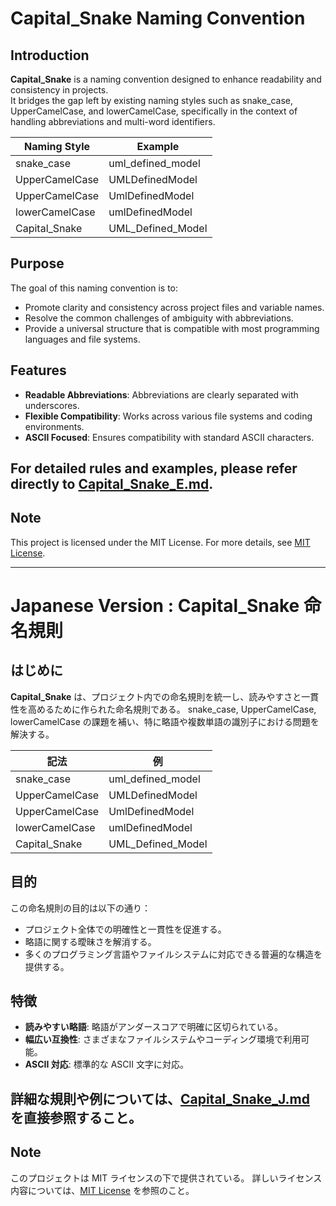# Capital_Snake Naming Convention

## Introduction

**Capital_Snake** is a naming convention designed to enhance readability and consistency in projects.  
It bridges the gap left by existing naming styles such as snake_case, UpperCamelCase, and lowerCamelCase, specifically in the context of handling abbreviations and multi-word identifiers.

| Naming Style   | Example           |
| -------------- | ----------------- |
| snake_case     | uml_defined_model |
| UpperCamelCase | UMLDefinedModel   |
| UpperCamelCase | UmlDefinedModel   |
| lowerCamelCase | umlDefinedModel   |
| Capital_Snake  | UML_Defined_Model |

## Purpose

The goal of this naming convention is to:

- Promote clarity and consistency across project files and variable names.
- Resolve the common challenges of ambiguity with abbreviations.
- Provide a universal structure that is compatible with most programming languages and file systems.

## Features

- **Readable Abbreviations**: Abbreviations are clearly separated with underscores.
- **Flexible Compatibility**: Works across various file systems and coding environments.
- **ASCII Focused**: Ensures compatibility with standard ASCII characters.

## For detailed rules and examples, please refer directly to [Capital_Snake_E.md](./Capital_Snake_E.md).

## Note

This project is licensed under the MIT License. For more details, see [MIT License](https://opensource.org/licenses/MIT).

---

# Japanese Version : Capital_Snake 命名規則

## はじめに

**Capital_Snake** は、プロジェクト内での命名規則を統一し、読みやすさと一貫性を高めるために作られた命名規則である。
snake_case, UpperCamelCase, lowerCamelCase の課題を補い、特に略語や複数単語の識別子における問題を解決する。

| 記法           | 例                |
| -------------- | ----------------- |
| snake_case     | uml_defined_model |
| UpperCamelCase | UMLDefinedModel   |
| UpperCamelCase | UmlDefinedModel   |
| lowerCamelCase | umlDefinedModel   |
| Capital_Snake  | UML_Defined_Model |

## 目的

この命名規則の目的は以下の通り：

- プロジェクト全体での明確性と一貫性を促進する。
- 略語に関する曖昧さを解消する。
- 多くのプログラミング言語やファイルシステムに対応できる普遍的な構造を提供する。

## 特徴

- **読みやすい略語**: 略語がアンダースコアで明確に区切られている。
- **幅広い互換性**: さまざまなファイルシステムやコーディング環境で利用可能。
- **ASCII 対応**: 標準的な ASCII 文字に対応。

## 詳細な規則や例については、[Capital_Snake_J.md](./Capital_Snake_J.md) を直接参照すること。

## Note

このプロジェクトは MIT ライセンスの下で提供されている。 詳しいライセンス内容については、[MIT License](https://opensource.org/licenses/MIT) を参照のこと。
